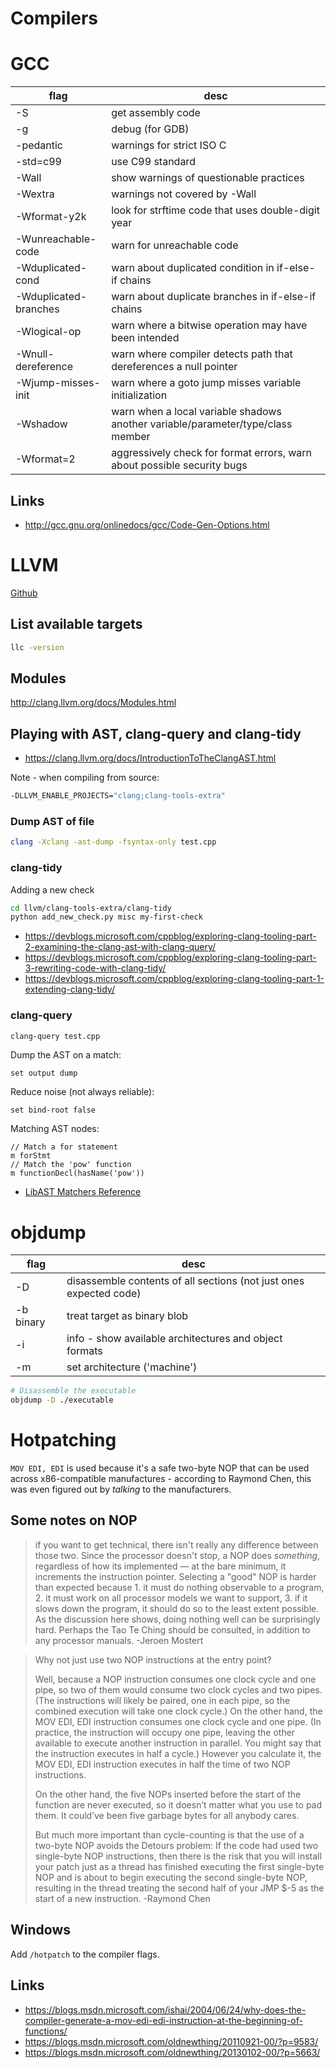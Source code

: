 # Compilers
# GCC

flag                  | desc
---                   | ---
-S                    | get assembly code
-g                    | debug (for GDB)
-pedantic             | warnings for strict ISO C
-std=c99              | use C99 standard
-Wall                 | show warnings of questionable practices
-Wextra               | warnings not covered by -Wall
-Wformat-y2k          | look for strftime code that uses double-digit year
-Wunreachable-code    | warn for unreachable code
-Wduplicated-cond     | warn about duplicated condition in if-else-if chains
-Wduplicated-branches | warn about duplicate branches in if-else-if chains
-Wlogical-op          | warn where a bitwise operation may have been intended
-Wnull-dereference    | warn where compiler detects path that dereferences a null pointer
-Wjump-misses-init    | warn where a goto jump misses variable initialization
-Wshadow              | warn when a local variable shadows another variable/parameter/type/class member
-Wformat=2            | aggressively check for format errors, warn about possible security bugs

## Links

* <http://gcc.gnu.org/onlinedocs/gcc/Code-Gen-Options.html>
# LLVM

[Github](https://github.com/llvm/llvm-project)

## List available targets

```bash
llc -version
```

## Modules

<http://clang.llvm.org/docs/Modules.html>

## Playing with AST, clang-query and clang-tidy

- https://clang.llvm.org/docs/IntroductionToTheClangAST.html

Note - when compiling from source:

```bash
-DLLVM_ENABLE_PROJECTS="clang;clang-tools-extra"
```

### Dump AST of file

```bash
clang -Xclang -ast-dump -fsyntax-only test.cpp
```

### clang-tidy

Adding a new check

```bash
cd llvm/clang-tools-extra/clang-tidy
python add_new_check.py misc my-first-check
```


- https://devblogs.microsoft.com/cppblog/exploring-clang-tooling-part-2-examining-the-clang-ast-with-clang-query/
- https://devblogs.microsoft.com/cppblog/exploring-clang-tooling-part-3-rewriting-code-with-clang-tidy/
- <https://devblogs.microsoft.com/cppblog/exploring-clang-tooling-part-1-extending-clang-tidy/>

### clang-query

```bash
clang-query test.cpp
```

Dump the AST on a match:

```
set output dump
```

Reduce noise (not always reliable):

```
set bind-root false
```

Matching AST nodes:

```
// Match a for statement
m forStmt
// Match the 'pow' function
m functionDecl(hasName('pow'))

```

- [LibAST Matchers Reference](https://clang.llvm.org/docs/LibASTMatchersReference.html)
# objdump

flag      | desc
---       | ---
-D        | disassemble contents of all sections (not just ones expected code)
-b binary | treat target as binary blob
-i        | info - show available architectures and object formats
-m        | set architecture ('machine')

```bash
# Disassemble the executable
objdump -D ./executable
```
# Hotpatching

`MOV EDI, EDI` is used because it's a safe two-byte NOP that can be used across
x86-compatible manufactures - according to Raymond Chen, this was even figured
out by *talking* to the manufacturers.


## Some notes on NOP


> if you want to get technical, there isn't really any difference between
> those two. Since the processor doesn't stop, a NOP does *something*, regardless
> of how its implemented — at the bare minimum, it increments the instruction
> pointer. Selecting a "good" NOP is harder than expected because 1. it must do
> nothing observable to a program, 2. it must work on all processor models we
> want to support, 3. if it slows down the program, it should do so to the least
> extent possible. As the discussion here shows, doing nothing well can be
> surprisingly hard. Perhaps the Tao Te Ching should be consulted, in addition to
> any processor manuals.
> -Jeroen Mostert



> Why not just use two NOP instructions at the entry point?
> 
> Well, because a NOP instruction consumes one clock cycle and one pipe, so two
> of them would consume two clock cycles and two pipes. (The instructions will
> likely be paired, one in each pipe, so the combined execution will take one
> clock cycle.) On the other hand, the MOV EDI, EDI instruction consumes one
> clock cycle and one pipe. (In practice, the instruction will occupy one pipe,
> leaving the other available to execute another instruction in parallel. You
> might say that the instruction executes in half a cycle.) However you calculate
> it, the MOV EDI, EDI instruction executes in half the time of two NOP
> instructions.
> 
> On the other hand, the five NOPs inserted before the start of the function are
> never executed, so it doesn’t matter what you use to pad them. It could’ve been
> five garbage bytes for all anybody cares.
> 
> But much more important than cycle-counting is that the use of a two-byte NOP
> avoids the Detours problem: If the code had used two single-byte NOP
> instructions, then there is the risk that you will install your patch just as a
> thread has finished executing the first single-byte NOP and is about to begin
> executing the second single-byte NOP, resulting in the thread treating the
> second half of your JMP $-5 as the start of a new instruction.
> -Raymond Chen

## Windows

Add `/hotpatch` to the compiler flags.

## Links

* <https://blogs.msdn.microsoft.com/ishai/2004/06/24/why-does-the-compiler-generate-a-mov-edi-edi-instruction-at-the-beginning-of-functions/>
* <https://blogs.msdn.microsoft.com/oldnewthing/20110921-00/?p=9583/>
* <https://blogs.msdn.microsoft.com/oldnewthing/20130102-00/?p=5663/>


